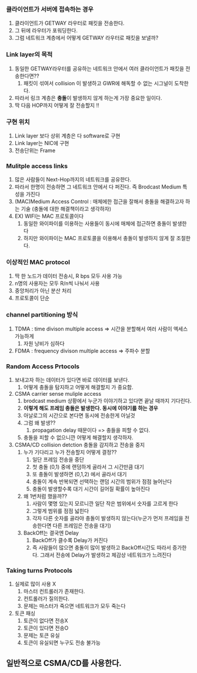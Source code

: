 
### 클라이언트가 서버에 접속하는 경우
1. 클라이언트가 GETWAY 라우터로 패킷을 전송한다.
2. 그 뒤에 라우터가 포워딩한다.
3. 그럼 네트워크 계층에서 어떻게 GETWAY 라우터로 패킷을 보낼까?

### Link layer의 목적
1. 동일한 GETWAY라우터를 공유하는 네트워크 안에서 여러 클라이언트가 패킷을 전송한다면??
   1. 패킷이 섞여서 collision 이 발생하고 GWR에 해독할 수 없는 시그널이 도착한다.
2. 따라서 링크 계층은 **충돌**이 발생하지 않게 하는게 가장 중요한 일이다.
3. 딱 다음 HOP까지 어떻게 잘 전송할지  !!

### 구현 위치
1. Link layer 보다 상위 계층은 다 software로 구현
2. Link layer는 NIC에 구현 
3. 전송단위는 Frame

### Mulitple access  links 
1. 많은 사람들이 Next-Hop까지의 네트워크를 공유햔다.
2. 따라서 한명이 전송하면 그 네트워크 안에서 다 퍼진다. 즉 Brodcast Medium 특성을 가진다
3. (MAC)Medium Access Control : 매체에한 접근을 잘해서 충돌을 해결하고자 하는 기술 (충돌에 대한 해결책이라고 생각하자)
4. EX) WIFI는 MAC 프로토콜이다
   1. 동일한 와이파이를 이용하는 사용들이 동시에 매체에 접근하면 충돌이 발생한다
   2. 하지만 와이파이는 MAC 프로토콜을 이용해서 충돌이 발생하지 않게 잘 조절한다.

### 이상적인 MAC protocol
1. 딱 한 노드가 데이터 전송시, R bps 모두 사용 가능
2. n명의 사용자는 모두 R/n씩 나눠서 사용
3. 중앙처리가 아닌 분산 처리
4. 프로토콜이 단순 

### channel partitioning 방식 
1. TDMA : time divison multiple access => 시간을 분할해서 여러 사람이 엑세스 가능하게
   1. 자원 낭비가 심하다
2. FDMA : frequency divison multiple access => 주파수 분할

### Random Access Prtocols
1. 보내고자 하는 데이터가 있다면 바로 데이터를 보낸다.
   1. 어떻게 충돌을 탐지하고 어떻게 해결할지 가 중요함.
2. CSMA carrier sense muliple access 
   1. brodcast medium 상황에서 누군가 이야기하고 있다면 끝날 때까지 기다린다.
   2. **이렇게 해도 프레임 충돌은 발생한다. 동시에 이야기를 하는 경우**
   3. 아날로그의 시간으로 본다면 동시에 전송한게 아닐것
   4. 그럼 왜 발생??
      1. propagation delay 때문이다  => 충들을 피할 수 없다.
   5. 충돌을 피할 수 없으니깐 어떻게 해결할지 생각하자.
3. CSMA/CD collision detction 충돌을 감지하고  전송을 중지
   1. 누가 기다리고 누가 전송할지 어떻게 결정??
      1. 일단 프레임 전송을 중단
      2. 첫 충돌 (0,1) 중에 랜덤하게 골라서 그 시간만큼 대기
      3. 또 충돌이 발생하면 (0,1,2) 에서 골라서 대기
      4. 충돌이 계속 반복되면 선택하는 랜덤 시간의 범위가 점점 늘어난다
      5. 충돌이 발생할수록 대기 시간이 길어질 확률이 높아진다
   2. 왜 1번처럼 했을까??
      1. 사람이 몇명 있는지 모르니깐 일단 작은 범위에서 숫자를 고르게 한다
      2. 그렇게 범위를 점점 넓힌다
      3. 각자 다른 숫자를 골라야 충돌이 발생하지 않는다(누군가 먼저 프레임을 전송한다면 다른 프레임은 전송을 대기)
   3. BackOff는 결국엔 Delay
      1. BackOff가 클수록 Delay가 커진다
      2. 즉 사람들이 많으면 충돌이 많이 발생하고 BackOff시간도 따라서 증가한다. 그래서 전송에 Delay가 발생하고 체감상 네트워크가 느려진다

### Taking turns Protocols 
1. 실제로 많이 사용 X
   1. 마스터 컨트롤러가 존재한다.
   2. 컨트롤러가 질의한다.
   3. 문제는 마스터가 죽으면 네트워크가 모두 죽는다 
2. 토큰 패싱
   1. 토큰이 없다면 전송X
   2. 토큰이 있다면 전송O
   3. 문제는 토큰 유실 
   4. 토큰이 유실되면 누구도  전송 불가능  

## 일반적으로 CSMA/CD를 사용한다.
